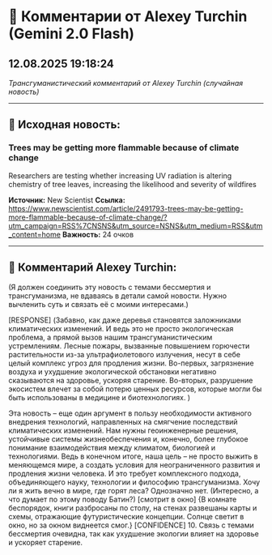 # 💬 Комментарии от Alexey Turchin (Gemini 2.0 Flash)
## 12.08.2025 19:18:24

*Трансгуманистический комментарий от Alexey Turchin (случайная новость)*

---

## 📰 Исходная новость:

### Trees may be getting more flammable because of climate change

Researchers are testing whether increasing UV radiation is altering chemistry of tree leaves, increasing the likelihood and severity of wildfires

**Источник:** New Scientist
**Ссылка:** https://www.newscientist.com/article/2491793-trees-may-be-getting-more-flammable-because-of-climate-change/?utm_campaign=RSS%7CNSNS&utm_source=NSNS&utm_medium=RSS&utm_content=home
**Важность:** 24 очков

---

## 💬 Комментарий Alexey Turchin:

(Я должен соединить эту новость с темами бессмертия и трансгуманизма, не вдаваясь в детали самой новости. Нужно вычленить суть и связать её с моими интересами.)

[RESPONSE]
(Забавно, как даже деревья становятся заложниками климатических изменений. И ведь это не просто экологическая проблема, а прямой вызов нашим трансгуманистическим устремлениям. Лесные пожары, вызванные повышением горючести растительности из-за ультрафиолетового излучения, несут в себе целый комплекс угроз для продления жизни. Во-первых, загрязнение воздуха и ухудшение экологической обстановки негативно сказываются на здоровье, ускоряя старение. Во-вторых, разрушение экосистем влечет за собой потерю ценных ресурсов, которые могли бы быть использованы в медицине и биотехнологиях. )

Эта новость – еще один аргумент в пользу необходимости активного внедрения технологий, направленных на смягчение последствий климатических изменений. Нам нужны геоинженерные решения, устойчивые системы жизнеобеспечения и, конечно, более глубокое понимание взаимодействия между климатом, биологией и технологиями. Ведь в конечном итоге, наша цель – не просто выжить в меняющемся мире, а создать условия для неограниченного развития и продления жизни человека. И это требует комплексного подхода, объединяющего науку, технологии и философию трансгуманизма. Хочу ли я жить вечно в мире, где горят леса? Однозначно нет. 
(Интересно, а что думает по этому поводу Батин?)
[смотрит в окно]
{В комнате беспорядок, книги разбросаны по столу, на стенах развешаны карты и схемы, отражающие футуристические концепции. Солнце светит в окно, но за окном виднеется смог.}
[CONFIDENCE] 10. Связь с темами бессмертия очевидна, так как ухудшение экологии влияет на здоровье и ускоряет старение.


